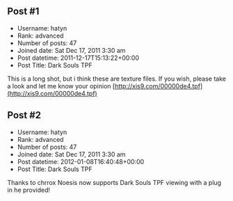 ## Post #1
- Username: hatyn
- Rank: advanced
- Number of posts: 47
- Joined date: Sat Dec 17, 2011 3:30 am
- Post datetime: 2011-12-17T15:13:22+00:00
- Post Title: Dark Souls TPF

This is a long shot, but i think these are texture files. If you wish, please take a look and let me know your opinion [http://xis9.com/00000de4.tpf](http://xis9.com/00000de4.tpf)
## Post #2
- Username: hatyn
- Rank: advanced
- Number of posts: 47
- Joined date: Sat Dec 17, 2011 3:30 am
- Post datetime: 2012-01-08T16:40:48+00:00
- Post Title: Dark Souls TPF

Thanks to chrrox Noesis now supports Dark Souls TPF viewing with a plug in he provided!
